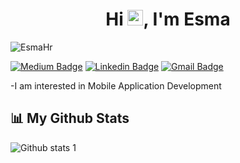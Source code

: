 <h1 align="center">Hi <a href="https://www.gautamkrishnar.com/"><img src="https://media.giphy.com/media/hvRJCLFzcasrR4ia7z/giphy.gif" width="25px"></a>, I'm Esma</h1>

<p align="left"> <img src="https://komarev.com/ghpvc/?username=EsmaHr" alt="EsmaHr" /> 
</p>

[![Medium Badge](https://img.shields.io/badge/-Esmahr-black?style=flat-square&logo=Medium&logoColor=white&link=https://medium.com/@esmahr)](https://medium.com/@esmahr)
[![Linkedin Badge](https://img.shields.io/badge/-EsmaHarmancı-blue?style=flat-square&logo=Linkedin&logoColor=white&link=https://www.linkedin.com/in/esmaharmancı/)](https://www.linkedin.com/in/esmaharmancı/)
[![Gmail Badge](https://img.shields.io/badge/-smhrmnc@gmail.com-c14438?style=flat-square&logo=Gmail&logoColor=white&link=mailto:smhrmnc@gmail.com)](mailto:smhrmnc@gmail.com)

-I am interested in Mobile Application Development



## 📊 My Github Stats

![Github stats 1](https://github-readme-stats.vercel.app/api?username=Esmahr&show_icons=true&theme=gradient) 
</a>
</p>


